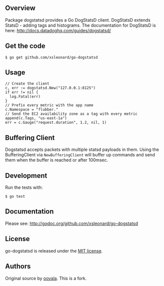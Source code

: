 ## Overview

Package dogstatsd provides a Go DogStatsD client. DogStatsD extends StatsD - adding tags and histograms. The documentation for DogStatsD is here: http://docs.datadoghq.com/guides/dogstatsd/

## Get the code

    $ go get github.com/xsleonard/go-dogstatsd

## Usage

    // Create the client
    c, err := dogstatsd.New("127.0.0.1:8125")
    if err != nil {
      log.Fatal(err)
    }
    // Prefix every metric with the app name
    c.Namespace = "flubber."
    // Send the EC2 availability zone as a tag with every metric
    append(c.Tags, "us-east-1a")
    err = c.Gauge("request.duration", 1.2, nil, 1)

## Buffering Client

Dogstatsd accepts packets with multiple statsd payloads in them.  Using the BufferingClient via `NewBufferingClient` will buffer up commands and send them when the buffer is reached or after 100msec.

## Development

Run the tests with:

    $ go test

## Documentation

Please see: http://godoc.org/github.com/xsleonard/go-dogstatsd

## License

go-dogstatsd is released under the [MIT license](http://www.opensource.org/licenses/mit-license.php).

## Authors

Original source by [ooyala](https://github.com/ooyala/go-dogstatsd).  This is a fork.
